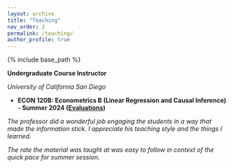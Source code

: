 ```yaml
---
layout: archive
title: "Teaching"
nav_order: 2
permalink: /teaching/
author_profile: true
---
```


{% include base_path %}

**Undergraduate Course Instructor**

*University of California San Diego*

- **ECON 120B: Econometrics B (Linear Regression and Causal Inference) - Summer 2024 ([Evaluations](https://drive.google.com/file/d/1u6iKia2HtoPHY9QorecfwbNRmjwa9Zx2/view?usp=share_link))**

*The professor did a wonderful job engaging the students in a way that made the information stick. I appreciate his teaching style and the things I learned.*

*The rate the material was taught at was easy to follow in context of the quick pace for summer session.*


